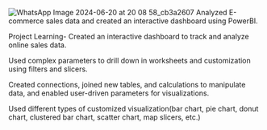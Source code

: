 ![WhatsApp Image 2024-06-20 at 20 08 58_cb3a2607](https://github.com/NNikhil36/Ecommerce-sales-dashboard/assets/143112524/5c0d582d-4aee-43d0-925a-42e3978fd90d)
Analyzed E-commerce sales data and created an interactive dashboard using PowerBI. 

Project Learning- Created an interactive dashboard to track and analyze online sales data.

Used complex parameters to drill down in worksheets and customization using filters and slicers.

Created connections, joined new tables, and calculations to manipulate data, and enabled user-driven parameters for visualizations. 

Used different types of customized visualization(bar chart, pie chart, donut chart, clustered bar chart, scatter chart, map slicers, etc.)
